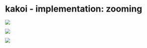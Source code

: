 # kakoi - implementation: zooming #

![](images/zoom0.png)

![](images/zoom1.png)

![](images/zoom2.png)
